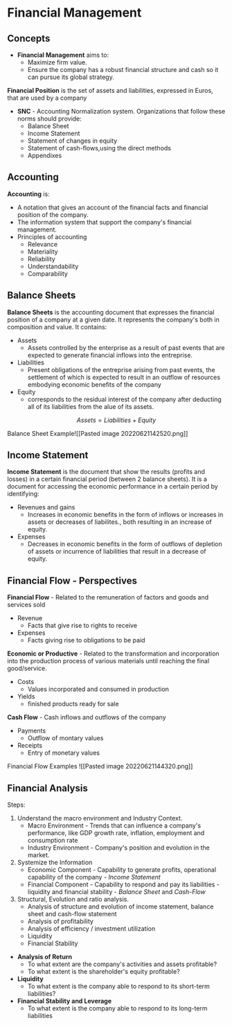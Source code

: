 # Financial Management
## Concepts 
- **Financial Management** aims to:
	- Maximize firm value.
	- Ensure the company has a robust financial structure and cash so it can pursue its global strategy.

**Financial Position** is the set of assets and liabilities, expressed in Euros, that are used by a company

- **SNC** - Accounting Normalization system. Organizations that follow these norms should provide:
	- Balance Sheet
	- Income Statement
	- Statement of changes in equity
	- Statement of cash-flows,using the direct methods
	- Appendixes 

## Accounting
**Accounting** is:
- A notation that gives an account of the financial facts and financial position of the company.
- The information system that support the company's financial management.
- Principles of accounting
	- Relevance
	- Materiality
	- Reliability
	- Understandability
	- Comparability

## Balance Sheets
**Balance Sheets** is the accounting document that expresses the financial position of a company at a given date. It represents the company's both in composition and value. It contains:
- Assets 
	- Assets controlled by the enterprise as a result of past events that are expected to generate financial inflows into the entreprise.
- Liabilities
	- Present obligations of the entreprise arising from past events, the settlement of which is expected to result in an outflow of resources embodying economic benefits of the company
- Equity
	- corresponds to the residual interest of the company after deducting all of its liabilities from the alue of its assets.
	
$$Assets = Liabilities + Equity$$

Balance Sheet Example![[Pasted image 20220621142520.png]]
	
	
## Income Statement
**Income Statement** is the document that show the results (profits and losses) in a certain financial period (between 2 balance sheets). It is a document for accessing the economic performance in a certain period by identifying:
- Revenues and gains
	- Increases in economic benefits in the form of inflows or increases in assets or decreases of liabilites., both resulting in an increase of equity.
- Expenses
	-  Decreases in economic benefits in the form of outflows of depletion of assets or incurrence of liabilities that result in a decrease of equity.

## Financial Flow - Perspectives
**Financial Flow** - Related to the remuneration of factors and goods and services sold
- Revenue 
	-  Facts that give rise to rights to receive
- Expenses 
	-  Facts giving rise to obligations to be paid
		
**Economic or Productive** - Related to the transformation and incorporation into the production process of various materials until reaching the final good/service.
-  Costs 
	-  Values incorporated and consumed in production
-  Yields 
	-   finished products ready for sale

**Cash Flow** - Cash inflows and outflows of the company
- Payments 
	- Outflow of montary values
- Receipts 
	-  Entry of monetary values

Financial Flow Examples ![[Pasted image 20220621144320.png]]
	
## Financial Analysis 
Steps:
1. Understand the macro environment and Industry Context.
	- Macro Environment - Trends that can influence a company's performance, like GDP growth rate, inflation, employment and consumption rate
	- Industry Environment - Company's position and evolution in the market.
2. Systemize the Information
	- Economic Component - Capability to generate profits, operational capability of the company - *Income Statement*
	- Financial Component - Capability to respond and pay its liabilities - liquidity and financial stability - *Balance Sheet* and *Cash-Flow*
3. Structural, Evolution and ratio analysis.
	- Analysis of structure and evolution of income statement, balance sheet and cash-flow statement
	- Analysis of profitability
	- Analysis of efficiency / investment utilization
	- Liquidity
	- Financial Stability

- **Analysis of Return**
	- To what extent are the company's activities and assets profitable?
	- To what extent is the shareholder's equity profitable?
- **Liquidity**
	- To what extent is the company able to respond to its short-term liabilities? 
- **Financial Stability and Leverage**
	- To what extent is the company able to respond to its long-term liabilities
